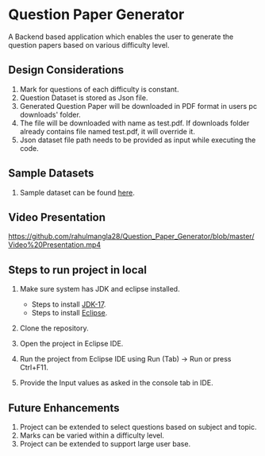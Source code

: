 # Question Paper Generator

A Backend based application which enables the user to generate the question papers based on various difficulty level.

## Design Considerations

1. Mark for questions of each difficulty is constant.
2. Question Dataset is stored as Json file.
3. Generated Question Paper will be downloaded in PDF format in users pc downloads' folder.
4. The file will be downloaded with name as test.pdf. If downloads folder already contains file named test.pdf, it will override it.
5. Json dataset file path needs to be provided as input while executing the code.

## Sample Datasets

1. Sample dataset can be found [here](https://github.com/rahulmangla28/Question_Paper_Generator/tree/master/Sample%20Dataset).

## Video Presentation




https://github.com/rahulmangla28/Question_Paper_Generator/blob/master/Video%20Presentation.mp4


## Steps to run project in local

1. Make sure system has JDK and eclipse installed.
   
   - Steps to install [JDK-17](https://github.com/rahulmangla28/Question_Paper_Generator/wiki/Installation-Steps#steps-to-install-jdk).
   - Steps to install [Eclipse](https://github.com/rahulmangla28/Question_Paper_Generator/wiki/Installation-Steps#steps-to-install-eclipse).
     
2. Clone the repository.
3. Open the project in Eclipse IDE.
4. Run the project from Eclipse IDE using Run (Tab) -> Run or press Ctrl+F11.
5. Provide the Input values as asked in the console tab in IDE.

## Future Enhancements

1. Project can be extended to select questions based on subject and topic.
2. Marks can be varied within a difficulty level.
3. Project can be extended to support large user base.
